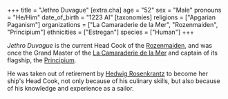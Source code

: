 +++
title = "Jethro Duvague"
[extra.cha]
age = "52"
sex = "Male"
pronouns = "He/Him"
date_of_birth = "1223 AI"
[taxonomies]
religions = ["Apgarian Paganism"]
organizations = ["La Camaraderie de la Mer", "Rozenmaiden", "Principium"]
ethnicities = ["Estregan"]
species = ["Human"]
+++

_Jethro Duvague_ is the current Head Cook of the
[Rozenmaiden](@/organizations/rozenmaiden.md), and was once the Grand Master of
the [La Camaraderie de la Mer](@/organizations/la-camaraderie-de-la-mer.md) and
captain of its flagship, the [Principium](@/vehicles/principium.md).

He was taken out of retirement by
[Hedwig Rosenkrantz](@/characters/hedwig-rosenkrantz.md) to become her ship's
Head Cook, not only because of his culinary skills, but also because of his
knowledge and experience as a sailor.
